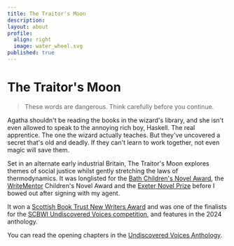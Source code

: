 ```yaml
---
title: The Traitor's Moon
description: 
layout: about
profile:
  align: right
  image: water_wheel.svg
published: true
---
```


# The Traitor's Moon

> These words are dangerous. Think carefully before you continue.

Agatha shouldn't be reading the books in the wizard's library, and she isn't even allowed to speak to the annoying rich boy, Haskell. The real apprentice. The one the wizard actually teaches. But they've uncovered a secret that's old and deadly. If they can't learn to work together, not even magic will save them.

Set in an alternate early industrial Britain, The Traitor's Moon explores themes of social justice whilst gently stretching the laws of thermodynamics. It was longlisted for the [Bath Children's Novel Award](https://bathnovelaward.co.uk/childrens-novel-award/), the [WriteMentor](https://write-mentor.com/) Children's Novel Award and the [Exeter Novel Prize](https://www.creativewritingmatters.co.uk/2023-exeter-novel-prize.html) before I bowed out after signing with my agent.

It won a [Scottish Book Trust New Writers Award](https://www.scottishbooktrust.com/writing-and-authors/new-writers-awards/this-years-new-writers) and was one of the finalists for the [SCBWI Undiscovered Voices competition](https://www.undiscoveredvoices.com/?page_id=1106), and features in the 2024 anthology.

You can read the opening chapters in the [Undiscovered Voices Anthology](https://www.undiscoveredvoices.com/wp-content/uploads/2024/01/UV2024_Ebook.pdf).